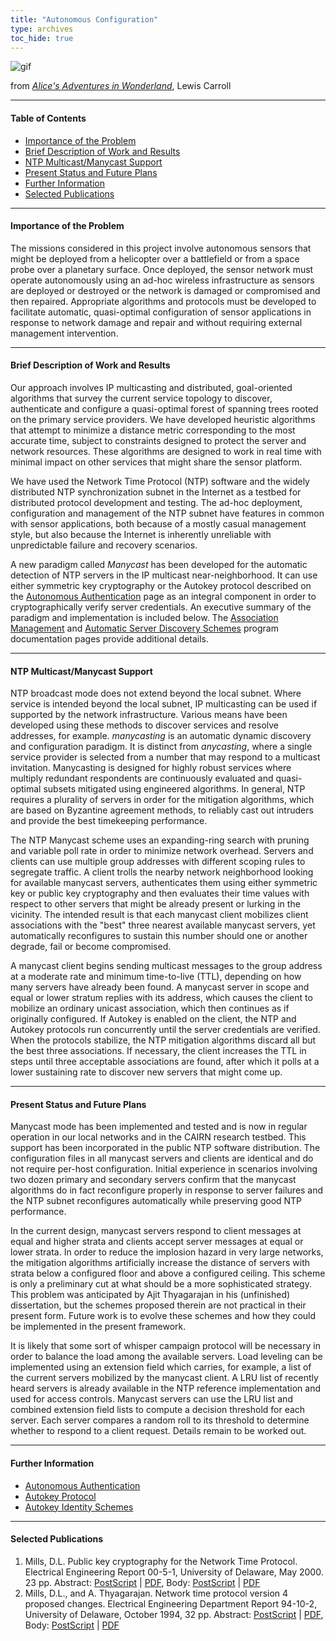 ```yaml
---
title: "Autonomous Configuration"
type: archives
toc_hide: true
---
```


![gif](/documentation/pic/rabbit.gif)

from [_Alice's Adventures in Wonderland_](/reflib/pictures/), Lewis Carroll

* * *

#### Table of Contents

*   [Importance of the Problem](/reflib/autocfg/#importance-of-the-problem)
*   [Brief Description of Work and Results](/reflib/autocfg/#brief-description-of-work-and-results)
*   [NTP Multicast/Manycast Support](/reflib/autocfg/#ntp-multicastmanycast-support)
*   [Present Status and Future Plans](/reflib/autocfg/#present-status-and-future-plans)
*   [Further Information](/reflib/autocfg/#further-information)
*   [Selected Publications](/reflib/autocfg/#selected-publications)

* * *

#### Importance of the Problem

The missions considered in this project involve autonomous sensors that might be deployed from a helicopter over a battlefield or from a space probe over a planetary surface. Once deployed, the sensor network must operate autonomously using an ad-hoc wireless infrastructure as sensors are deployed or destroyed or the network is damaged or compromised and then repaired. Appropriate algorithms and protocols must be developed to facilitate automatic, quasi-optimal configuration of sensor applications in response to network damage and repair and without requiring external management intervention.

* * *

#### Brief Description of Work and Results

Our approach involves IP multicasting and distributed, goal-oriented algorithms that survey the current service topology to discover, authenticate and configure a quasi-optimal forest of spanning trees rooted on the primary service providers. We have developed heuristic algorithms that attempt to minimize a distance metric corresponding to the most accurate time, subject to constraints designed to protect the server and network resources. These algorithms are designed to work in real time with minimal impact on other services that might share the sensor platform.

We have used the Network Time Protocol (NTP) software and the widely distributed NTP synchronization subnet in the Internet as a testbed for distributed protocol development and testing. The ad-hoc deployment, configuration and management of the NTP subnet have features in common with sensor applications, both because of a mostly casual management style, but also because the Internet is inherently unreliable with unpredictable failure and recovery scenarios.

A new paradigm called _Manycast_ has been developed for the automatic detection of NTP servers in the IP multicast near-neighborhood. It can use either symmetric key cryptography or the Autokey protocol described on the [Autonomous Authentication](/reflib/autokey/) page as an integral component in order to cryptographically verify server credentials. An executive summary of the paradigm and implementation is included below. The [Association Management](/documentation/4.2.8-series/assoc/) and [Automatic Server Discovery Schemes](/documentation/4.2.8-series/discover/) program documentation pages provide additional details.

* * *

#### NTP Multicast/Manycast Support

NTP broadcast mode does not extend beyond the local subnet. Where service is intended beyond the local subnet, IP multicasting can be used if supported by the network infrastructure. Various means have been developed using these methods to discover services and resolve addresses, for example. _manycasting_ is an automatic dynamic discovery and configuration paradigm. It is distinct from _anycasting_, where a single service provider is selected from a number that may respond to a multicast invitation. Manycasting is designed for highly robust services where multiply redundant respondents are continuously evaluated and quasi-optimal subsets mitigated using engineered algorithms. In general, NTP requires a plurality of servers in order for the mitigation algorithms, which are based on Byzantine agreement methods, to reliably cast out intruders and provide the best timekeeping performance.

The NTP Manycast scheme uses an expanding-ring search with pruning and variable poll rate in order to minimize network overhead. Servers and clients can use multiple group addresses with different scoping rules to segregate traffic. A client trolls the nearby network neighborhood looking for available manycast servers, authenticates them using either symmetric key or public key cryptography and then evaluates their time values with respect to other servers that might be already present or lurking in the vicinity. The intended result is that each manycast client mobilizes client associations with the "best" three nearest available manycast servers, yet automatically reconfigures to sustain this number should one or another degrade, fail or become compromised.

A manycast client begins sending multicast messages to the group address at a moderate rate and minimum time-to-live (TTL), depending on how many servers have already been found. A manycast server in scope and equal or lower stratum replies with its address, which causes the client to mobilize an ordinary unicast association, which then continues as if originally configured. If Autokey is enabled on the client, the NTP and Autokey protocols run concurrently until the server credentials are verified. When the protocols stabilize, the NTP mitigation algorithms discard all but the best three associations. If necessary, the client increases the TTL in steps until three acceptable associations are found, after which it polls at a lower sustaining rate to discover new servers that might come up.

* * *

#### Present Status and Future Plans

Manycast mode has been implemented and tested and is now in regular operation in our local networks and in the CAIRN research testbed. This support has been incorporated in the public NTP software distribution. The configuration files in all manycast servers and clients are identical and do not require per-host configuration. Initial experience in scenarios involving two dozen primary and secondary servers confirm that the manycast algorithms do in fact reconfigure properly in response to server failures and the NTP subnet reconfigures automatically while preserving good NTP performance.

In the current design, manycast servers respond to client messages at equal and higher strata and clients accept server messages at equal or lower strata. In order to reduce the implosion hazard in very large networks, the mitigation algorithms artificially increase the distance of servers with strata below a configured floor and above a configured ceiling. This scheme is only a preliminary cut at what should be a more sophisticated strategy. This problem was anticipated by Ajit Thyagarajan in his (unfinished) dissertation, but the schemes proposed therein are not practical in their present form. Future work is to evolve these schemes and how they could be implemented in the present framework.

It is likely that some sort of whisper campaign protocol will be necessary in order to balance the load among the available servers. Load leveling can be implemented using an extension field which carries, for example, a list of the current servers mobilized by the manycast client. A LRU list of recently heard servers is already available in the NTP reference implementation and used for access controls. Manycast servers can use the LRU list and combined extension field lists to compute a decision threshold for each server. Each server compares a random roll to its threshold to determine whether to respond to a client request. Details remain to be worked out.

* * *

#### Further Information

*   [Autonomous Authentication](/reflib/autokey/)
*   [Autokey Protocol](/reflib/proto/)
*   [Autokey Identity Schemes](/reflib/ident/)

* * *

#### Selected Publications

1.  Mills, D.L. Public key cryptography for the Network Time Protocol. Electrical Engineering Report 00-5-1, University of Delaware, May 2000\. 23 pp. Abstract: [PostScript](/reflib/reports/pkey/pkeya.ps) | [PDF](/reflib/reports/pkey/pkeya.pdf), Body: [PostScript](/reflib/reports/pkey/pkeyb.ps) | [PDF](/reflib/reports/pkey/pkeyb.pdf)
2.  Mills, D.L., and A. Thyagarajan. Network time protocol version 4 proposed changes. Electrical Engineering Department Report 94-10-2, University of Delaware, October 1994, 32 pp. Abstract: [PostScript](/reflib/reports/acts/actsa.ps) | [PDF](/reflib/reports/acts/actsa.pdf), Body: [PostScript](/reflib/reports/acts/actsb.ps) | [PDF](/reflib/reports/acts/actsb.pdf)